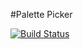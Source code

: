 #Palette Picker

[![Build Status](https://travis-ci.org/seamus-quinn/palette-picker.svg?branch=master)](https://travis-ci.org/seamus-quinn/palette-picker)